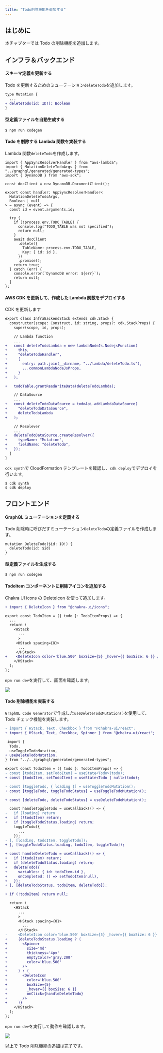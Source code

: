 ```yaml
---
title: "Todo削除機能を追加する"
---
```


## はじめに

本チャプターでは Todo の削除機能を追加します。

## インフラ＆バックエンド

#### スキーマ定義を更新する

Todo を更新するためのミューテーション`deleteTodo`を追加します。

```diff js: ./infra-backend/graphql/schema.graphql
type Mutation {
  ...
+ deleteTodo(id: ID!): Boolean
}
```

#### 型定義ファイルを自動生成する

```shell:./infra-backend
$ npm run codegen
```

#### Todo を削除する Lambda 関数を実装する

Lambda 関数`deleteTodo`を作成します。

```js: ./infra-backend/lambda/deleteTodo.ts
import { AppSyncResolverHandler } from "aws-lambda";
import { MutationDeleteTodoArgs } from "../graphql/generated/generated-types";
import { DynamoDB } from "aws-sdk";

const docClient = new DynamoDB.DocumentClient();

export const handler: AppSyncResolverHandler<
  MutationDeleteTodoArgs,
  Boolean | null
> = async (event) => {
  const id = event.arguments.id;

  try {
    if (!process.env.TODO_TABLE) {
      console.log("TODO_TABLE was not specified");
      return null;
    }
    await docClient
      .delete({
        TableName: process.env.TODO_TABLE,
        Key: { id: id },
      })
      .promise();
    return true;
  } catch (err) {
    console.error(`DynamoDB error: ${err}`);
    return null;
  }
};
```

#### AWS CDK を更新して、作成した Lambda 関数をデプロイする

CDK を更新します

```diff js: ./infra-backend/lib/infra-backend-stack.ts
export class InfraBackendStack extends cdk.Stack {
  constructor(scope: Construct, id: string, props?: cdk.StackProps) {
    super(scope, id, props);

    // Lambda function
    ...
+   const deleteTodoLambda = new lambdaNodeJs.NodejsFunction(
+     this,
+     "deleteTodoHandler",
+     {
+       entry: path.join(__dirname, "../lambda/deleteTodo.ts"),
+       ...commonLambdaNodeJsProps,
+     }
+   );

+   todoTable.grantReadWriteData(deleteTodoLambda);

    // DataSource
    ...
+   const deleteTodoDataSource = todoApi.addLambdaDataSource(
+     "deleteTodoDataSource",
+     deleteTodoLambda
+   );

    // Resolever
    ...
+   deleteTodoDataSource.createResolver({
+     typeName: "Mutation",
+     fieldName: "deleteTodo",
+   });
  }
}
```

`cdk synth`で CloudFormation テンプレートを確認し、`cdk deploy`でデプロイを行います。

```js:./infra-backend
$ cdk synth
$ cdk deploy
```

## フロントエンド

#### GraphQL ミューテーションを定義する

Todo 削除時に呼びだすミューテーション`DeleteTodo`の定義ファイルを作成します。

```js: ./frontend/graphql/DeleteTodo.graphql
mutation DeleteTodo($id: ID!) {
  deleteTodo(id: $id)
}
```

#### 型定義ファイルを生成する

```shell:./frontend
$ npm run codegen
```

#### TodoItem コンポーネントに削除アイコンを追加する

Chakra UI icons の DeleteIcon を使って追加します。

```diff js: ./frontend/components/Todo/TodoItem.tsx
+ import { DeleteIcon } from "@chakra-ui/icons";

export const TodoItem = ({ todo }: TodoItemProps) => {
  ...
  return (
    <HStack
      ...
      >
     <HStack spacing={8}>
      ...
     </HStack>
+    <DeleteIcon color='blue.500' boxSize={5} _hover={{ boxSize: 6 }} />
    </HStack>
  );
};
```

`npm run dev`を実行して、画面を確認します。

![](/images/todo-app-book/7-001.png)

#### Todo 削除機能を実装する

`GraphQL Code Generator`で作成した`useDeleteTodoMutation()`を使用して、Todo チェック機能を実装します。

```diff js: ./frontend/components/Todo/TodoInput.tsx
- import { HStack, Text, Checkbox } from "@chakra-ui/react";
+ import { HStack, Text, Checkbox, Spinner } from "@chakra-ui/react";

 import {
  Todo,
  useToggleTodoMutation,
+ useDeleteTodoMutation,
} from "../../graphql/generated/generated-types";

export const TodoItem = ({ todo }: TodoItemProps) => {
- const [todoItem, setTodoItem] = useState<Todo>(todo);
+ const [todoItem, setTodoItem] = useState<Todo | null>(todo);

- const [toggleTodo, { loading }] = useToggleTodoMutation();
+ const [toggleTodo, toggleTodoStatus] = useToggleTodoMutation();

+ const [deleteTodo, deleteTodoStatus] = useDeleteTodoMutation();

  const handleToggleTodo = useCallback(() => {
-   if (loading) return
+   if (!todoItem) return;
+   if (toggleTodoStatus.loading) return;
    toggleTodo({
      ...
    });
- }, [loading, todoItem, toggleTodo]);
+ }, [toggleTodoStatus.loading, todoItem, toggleTodo]);

+ const handleDeleteTodo = useCallback(() => {
+   if (!todoItem) return;
+   if (deleteTodoStatus.loading) return;
+   deleteTodo({
+     variables: { id: todoItem.id },
+     onCompleted: () => setTodoItem(null),
+   });
+ }, [deleteTodoStatus, todoItem, deleteTodo]);

+ if (!todoItem) return null;

  return (
    <HStack
      ...
      >
      <HStack spacing={8}>
        ...
      </HStack>
-     <DeleteIcon color='blue.500' boxSize={5} _hover={{ boxSize: 6 }} />
+     {deleteTodoStatus.loading ? (
+       <Spinner
+         size='md'
+         thickness='4px'
+         emptyColor='gray.200'
+         color='blue.500'
+       />
+     ) : (
+       <DeleteIcon
+         color='blue.500'
+         boxSize={5}
+         _hover={{ boxSize: 6 }}
+         onClick={handleDeleteTodo}
+       />
+     )}
    </HStack>
  );
};
```

`npm run dev`を実行して動作を確認します。

![](/images/todo-app-book/7-002.gif)

以上で Todo 削除機能の追加は完了です。
